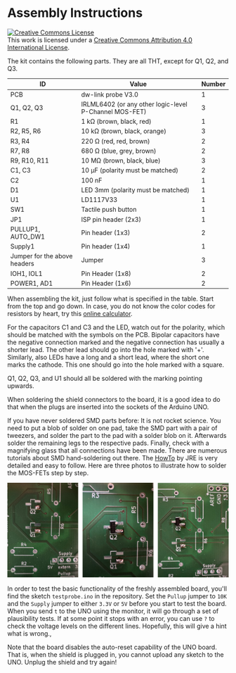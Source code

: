 # Assembly Instructions 

<a rel="license" href="http://creativecommons.org/licenses/by/4.0/"><img alt="Creative Commons License" style="border-width:0" src="https://i.creativecommons.org/l/by/4.0/88x31.png" /></a><br />This work is licensed under a <a rel="license" href="http://creativecommons.org/licenses/by/4.0/">Creative Commons Attribution 4.0 International License</a>.



The kit contains the following parts. They are all THT, except for Q1, Q2, and Q3.

| ID                           | Value                                                  | Number |
| ---------------------------- | ------------------------------------------------------ | ------ |
| PCB                          | dw-link probe V3.0                                     | 1      |
| Q1, Q2, Q3                   | IRLML6402 (or any other logic-level P-Channel MOS-FET) | 3      |
| R1                           | 1 kΩ (brown, black, red)                               | 1      |
| R2, R5, R6                   | 10 kΩ (brown, black, orange)                           | 3      |
| R3, R4                       | 220 Ω (red, red, brown)                                | 2      |
| R7, R8                       | 680 Ω (blue, grey, brown)                              | 2      |
| R9, R10, R11                 | 10 MΩ (brown, black, blue)                             | 3      |
| C1, C3                       | 10 µF (polarity must be matched)                       | 2      |
| C2                           | 100 nF                                                 | 1      |
| D1                           | LED 3mm (polarity must be matched)                     | 1      |
| U1                           | LD1117V33                                              | 1      |
| SW1                          | Tactile push button                                    | 1      |
| JP1                          | ISP pin header (2x3)                                   | 1      |
| PULLUP1, AUTO_DW1            | Pin header (1x3)                                       | 2      |
| Supply1                      | Pin header (1x4)                                       | 1      |
| Jumper for the above headers | Jumper                                                 | 3      |
| IOH1, IOL1                   | Pin Header (1x8)                                       | 2      |
| POWER1, AD1                  | Pin Header (1x6)                                       | 2      |

When assembling the kit, just follow what is specified in the table. Start from the top and go down. In case, you do not know  the color codes for resistors by heart, try this [online calculator](https://www.allaboutcircuits.com/tools/resistor-color-code-calculator/). 

For the capacitors C1 and C3 and the LED, watch out for the polarity, which should be matched with the symbols on the PCB. Bipolar capacitors have the negative connection marked and the negative connection has usually a shorter lead. The other lead should go into the hole marked with '+'.  Similarly, also LEDs have a long and a short lead, where the short one marks the cathode. This one should go into the hole marked with a square.

Q1, Q2, Q3, and U1 should all be soldered with the marking pointing upwards.

When soldering the shield connectors to the board, it is a good idea to do that when the plugs are inserted into the sockets of the Arduino UNO. 

If you have never soldered SMD parts before: It is not rocket science. You need to put a blob of solder on one pad, take the SMD part with a pair of tweezers, and solder the part to the pad with a solder blob on it. Afterwards solder the remaining legs to the respective pads. Finally, check with a magnifying glass that all connections have been made. There are numerous tutorials about SMD hand-soldering out there. The [HowTo](https://josepheoff.github.io/posts/howtosolder-11soldersmdpassive) by JRE is very detailed and easy to follow. Here are three photos to illustrate how to solder the MOS-FETs step by step.

![SMD soldering](../docs/pics/SMD-soldering.png)

In order to test the basic functionality of the freshly assembled board, you'll find the sketch `testprobe.ino` in the repository. Set the `Pullup` jumper to `10K` and the `Supply` jumper to either `3.3V` or `5V` before you start to test the board. When you send `t`  to the UNO using the monitor, it will go through a set of plausibility tests. If at some point it stops with an error, you can use `?` to check the voltage levels on the different lines. Hopefully, this will give a hint what is wrong.‚

Note that the board disables the auto-reset capability of the UNO board. That is, when the shield is plugged in, you cannot upload any sketch to the UNO. Unplug the shield and try again! 